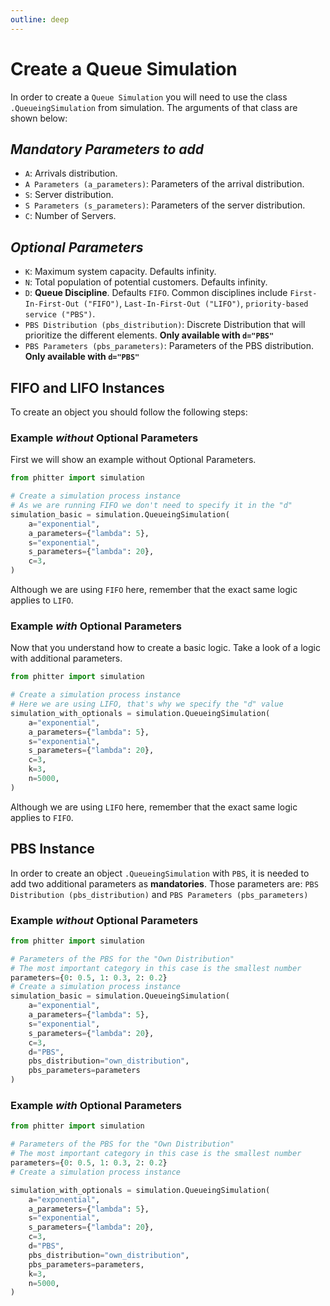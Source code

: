 ```yaml
---
outline: deep
---
```


# Create a Queue Simulation

In order to create a `Queue Simulation` you will need to use the class `.QueueingSimulation` from simulation. The arguments of that class are shown below:

## _Mandatory Parameters to add_

- `A`: Arrivals distribution.
- `A Parameters (a_parameters)`: Parameters of the arrival distribution.
- `S`: Server distribution.
- `S Parameters (s_parameters)`: Parameters of the server distribution.
- `C`: Number of Servers.

## _Optional Parameters_

- `K`: Maximum system capacity. Defaults infinity.
- `N`: Total population of potential customers. Defaults infinity.
- `D`: **Queue Discipline**. Defaults `FIFO`. Common disciplines include `First-In-First-Out ("FIFO")`, `Last-In-First-Out ("LIFO")`, `priority-based service ("PBS")`.
- `PBS Distribution (pbs_distribution)`: Discrete Distribution that will prioritize the different elements. **Only available with `d="PBS"`**
- `PBS Parameters (pbs_parameters)`: Parameters of the PBS distribution. **Only available with `d="PBS"`**

## FIFO and LIFO Instances

To create an object you should follow the following steps:

### Example _without_ Optional Parameters

First we will show an example without Optional Parameters.

```python
from phitter import simulation

# Create a simulation process instance
# As we are running FIFO we don't need to specify it in the "d"
simulation_basic = simulation.QueueingSimulation(
    a="exponential",
    a_parameters={"lambda": 5},
    s="exponential",
    s_parameters={"lambda": 20},
    c=3,
)
```

Although we are using `FIFO` here, remember that the exact same logic applies to `LIFO`.

### Example _with_ Optional Parameters

Now that you understand how to create a basic logic. Take a look of a logic with additional parameters.

```python
from phitter import simulation

# Create a simulation process instance
# Here we are using LIFO, that's why we specify the "d" value
simulation_with_optionals = simulation.QueueingSimulation(
    a="exponential",
    a_parameters={"lambda": 5},
    s="exponential",
    s_parameters={"lambda": 20},
    c=3,
    k=3,
    n=5000,
)
```

Although we are using `LIFO` here, remember that the exact same logic applies to `FIFO`.

## PBS Instance

In order to create an object `.QueueingSimulation` with `PBS`, it is needed to add two additional parameters as **mandatories**. Those parameters are: `PBS Distribution (pbs_distribution)` and `PBS Parameters (pbs_parameters)`

### Example _without_ Optional Parameters

```python
from phitter import simulation

# Parameters of the PBS for the "Own Distribution"
# The most important category in this case is the smallest number
parameters={0: 0.5, 1: 0.3, 2: 0.2}
# Create a simulation process instance
simulation_basic = simulation.QueueingSimulation(
    a="exponential",
    a_parameters={"lambda": 5},
    s="exponential",
    s_parameters={"lambda": 20},
    c=3,
    d="PBS",
    pbs_distribution="own_distribution",
    pbs_parameters=parameters
)
```

### Example _with_ Optional Parameters

```python
from phitter import simulation

# Parameters of the PBS for the "Own Distribution"
# The most important category in this case is the smallest number
parameters={0: 0.5, 1: 0.3, 2: 0.2}
# Create a simulation process instance

simulation_with_optionals = simulation.QueueingSimulation(
    a="exponential",
    a_parameters={"lambda": 5},
    s="exponential",
    s_parameters={"lambda": 20},
    c=3,
    d="PBS",
    pbs_distribution="own_distribution",
    pbs_parameters=parameters,
    k=3,
    n=5000,
)
```
